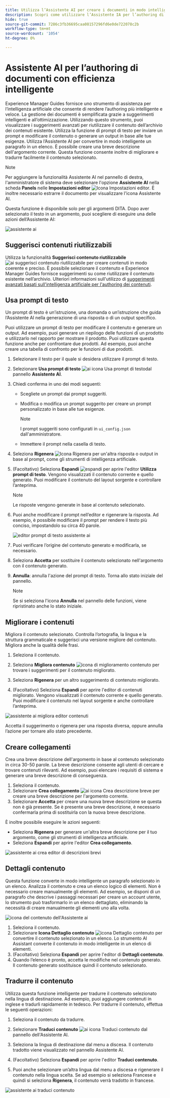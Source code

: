```yaml
---
title: Utilizza l’Assistente AI per creare i documenti in modo intelligente "
description: Scopri come utilizzare l’Assistente IA per l’authoring di documenti con efficienza intelligente nell’editor web.
hide: true
source-git-commit: 7286c3fb36695caa08157296fd6e0de722078c2b
workflow-type: tm+mt
source-wordcount: '1054'
ht-degree: 0%

---
```


# Assistente AI per l’authoring di documenti con efficienza intelligente

Experience Manager Guides fornisce uno strumento di assistenza per l’intelligenza artificiale che consente di rendere l’authoring più intelligente e veloce. La gestione dei documenti è semplificata grazie a suggerimenti intelligenti e all’ottimizzazione. Utilizzando questo strumento, puoi visualizzare i suggerimenti avanzati per riutilizzare il contenuto dell’archivio dei contenuti esistente. Utilizza la funzione di prompt di testo per inviare un prompt e modificare il contenuto o generare un output in base alle tue esigenze. Utilizza l’Assistente AI per convertire in modo intelligente un paragrafo in un elenco. È possibile creare una breve descrizione dell&#39;argomento corrente. Questa funzione consente inoltre di migliorare e tradurre facilmente il contenuto selezionato.


>[!NOTE]
>
> Per aggiungere la funzionalità Assistente AI nel pannello di destra, l&#39;amministratore di sistema deve selezionare l&#39;opzione **Assistente AI** nella scheda **Panels** nelle **Impostazioni editor** ![Icona Impostazioni editor](./images/editor_settings_icon.svg).
> È inoltre necessario estrarre il documento per visualizzare l&#39;icona Assistente AI.

Questa funzione è disponibile solo per gli argomenti DITA. Dopo aver selezionato il testo in un argomento, puoi scegliere di eseguire una delle azioni dell’Assistente AI:

![assistente ai](./images/ai-assistant-panel.png)



## Suggerisci contenuti riutilizzabili


Utilizza la funzionalità **Suggerisci contenuto riutilizzabile** ![ai suggerisci contenuto riutilizzabile ](./images/ai-suggest-reusable-content-icon.svg) per creare contenuti in modo coerente e preciso. È possibile selezionare il contenuto e Experience Manager Guides fornisce suggerimenti su come riutilizzare il contenuto esistente nell’archivio.
Ulteriori informazioni sull&#39;utilizzo di [suggerimenti avanzati basati sull&#39;intelligenza artificiale per l&#39;authoring dei contenuti](authoring-ai-based-smart-suggestions.md).





## Usa prompt di testo


Un prompt di testo è un’istruzione, una domanda o un’istruzione che guida l’Assistente AI nella generazione di una risposta o di un output specifico.

Puoi utilizzare un prompt di testo per modificare il contenuto e generare un output.  Ad esempio, puoi generare un riepilogo delle funzioni di un prodotto e utilizzarlo nel rapporto per mostrare il prodotto. Puoi utilizzare questa funzione anche per confrontare due prodotti. Ad esempio, puoi anche creare una tabella di confronto per le funzioni di due prodotti.


1. Selezionare il testo per il quale si desidera utilizzare il prompt di testo.
1. Selezionare **Usa prompt di testo** ![ai icona Usa prompt di testo](./images/ai-use-text-prompt.svg)dal pannello **Assistente AI**.
1. Chiedi conferma in uno dei modi seguenti:

   - Scegliete un prompt dai prompt suggeriti.
   - Modifica o modifica un prompt suggerito per creare un prompt personalizzato in base alle tue esigenze.

     >[!NOTE]
     >
     > I prompt suggeriti sono configurati in `ui_config.json` dall&#39;amministratore.

   - Immettere il prompt nella casella di testo.


1. Seleziona **Rigenera** ![Icona Rigenera](./images/refresh-icon.svg) per un&#39;altra risposta o output in base al prompt, come gli strumenti di intelligenza artificiale.

1. (Facoltativo) Seleziona **Espandi** ![espandi](./images/expand-icon.svg) per aprire l&#39;editor **Utilizza prompt di testo**. Vengono visualizzati il contenuto corrente e quello generato. Puoi modificare il contenuto del layout sorgente e controllare l’anteprima.


   >[!NOTE]
   >
   > Le risposte vengono generate in base al contenuto selezionato.



1. Puoi anche modificare il prompt nell’editor e rigenerare la risposta. Ad esempio, è possibile modificare il prompt per rendere il testo più conciso, impostandolo su circa 40 parole.

   ![editor prompt di testo assistente ai](./images/ai-assisstant-text-prompt.png)

1. Puoi verificare l’origine del contenuto generato e modificarla, se necessario.

1. Seleziona **Accetta** per sostituire il contenuto selezionato nell&#39;argomento con il contenuto generato.
1. **Annulla**: annulla l&#39;azione del prompt di testo. Torna allo stato iniziale del pannello.

   >[!NOTE]
   >
   > Se si seleziona l&#39;icona **Annulla** nel pannello delle funzioni, viene ripristinato anche lo stato iniziale.

## Migliorare i contenuti


Migliora il contenuto selezionato. Controlla l’ortografia, la lingua e la struttura grammaticale e suggerisci una versione migliore del contenuto. Migliora anche la qualità delle frasi.

1. Seleziona il contenuto.
1. Seleziona **Migliora contenuto** ![icona di miglioramento contenuto](./images/ai-improve-icon.svg) per trovare i suggerimenti per il contenuto migliorato.
1. Seleziona **Rigenera** per un altro suggerimento di contenuto migliorato.

1. (Facoltativo) Seleziona **Espandi** per aprire l&#39;editor di contenuti migliorato. Vengono visualizzati il contenuto corrente e quello generato. Puoi modificare il contenuto nel layout sorgente e anche controllare l’anteprima.



![assistente ai migliora editor contenuti](./images/ai-assisstant-improve-content.png)

Accetta il suggerimento o rigenera per una risposta diversa, oppure annulla l’azione per tornare allo stato precedente.





## Creare collegamenti

Crea una breve descrizione dell&#39;argomento in base al contenuto selezionato in circa 30-50 parole. La breve descrizione consente agli utenti di cercare e trovare contenuti rilevanti.
Ad esempio, puoi elencare i requisiti di sistema e generare una breve descrizione di conseguenza.



1. Seleziona il contenuto.
1. Selezionare **Crea collegamento** ![ai icona Crea descrizione breve](./images/ai-create-shortdesc-icon.svg) per creare una breve descrizione per l&#39;argomento corrente.
1. Selezionare **Accetta** per creare una nuova breve descrizione se questa non è già presente. Se è presente una breve descrizione, è necessario confermarla prima di sostituirla con la nuova breve descrizione.

È inoltre possibile eseguire le azioni seguenti:

- Seleziona **Rigenera** per generare un&#39;altra breve descrizione per il tuo argomento, come gli strumenti di intelligenza artificiale.
- Seleziona **Espandi** per aprire l&#39;editor **Crea collegamento**.

![assistente ai crea editor di descrizioni brevi](./images/ai-assistant-create-short-desc.png)




## Dettagli contenuto

Questa funzione converte in modo intelligente un paragrafo selezionato in un elenco.  Analizza il contenuto e crea un elenco logico di elementi. Non è necessario creare manualmente gli elementi. Ad esempio, se disponi di un paragrafo che descrive i passaggi necessari per creare un account utente, lo strumento può trasformarlo in un elenco dettagliato, eliminando la necessità di creare manualmente gli elementi uno alla volta.

![icona del contenuto dell&#39;Assistente ai](./images/ai-assisstant-itemise-content.png)



1. Seleziona il contenuto.
1. Selezionare **Icona Dettaglio contenuto** ![icona Dettaglio contenuto](./images/ai-itemize-icon.svg) per convertire il contenuto selezionato in un elenco.
Lo strumento AI Assistant converte il contenuto in modo intelligente in un elenco di elementi.
1. (Facoltativo) Seleziona **Espandi** per aprire l&#39;editor di **Dettagli contenuto**.
1. Quando l’elenco è pronto, accetta le modifiche nel contenuto generato. Il contenuto generato sostituisce quindi il contenuto selezionato.



## Tradurre il contenuto

Utilizza questa funzione intelligente per tradurre il contenuto selezionato nella lingua di destinazione. Ad esempio, puoi aggiungere contenuti in inglese e tradurli rapidamente in tedesco.
Per tradurre il contenuto, effettua le seguenti operazioni:

1. Seleziona il contenuto da tradurre.
1. Selezionare **Traduci contenuto** ![ai icona Traduci contenuto](./images/ai-translate-content-icon.svg) dal pannello dell&#39;Assistente AI.
1. Seleziona la lingua di destinazione dal menu a discesa. Il contenuto tradotto viene visualizzato nel pannello Assistente AI.

1. (Facoltativo) Seleziona **Espandi** per aprire l&#39;editor **Traduci contenuto**.
1. Puoi anche selezionare un’altra lingua dal menu a discesa e rigenerare il contenuto nella lingua scelta. Se ad esempio si seleziona Francese e quindi si seleziona **Rigenera**, il contenuto verrà tradotto in francese.

![assistente ai traduci contenuto](./images/ai-assisstant-translate-content.png)
